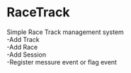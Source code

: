 # RaceTrack
Simple Race Track management system</br>
-Add Track</br>
-Add Race</br>
-Add Session</br>
-Register messure event or flag event</br>
